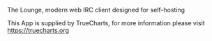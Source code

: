 
The Lounge, modern web IRC client designed for self-hosting

This App is supplied by TrueCharts, for more information please visit https://truecharts.org
